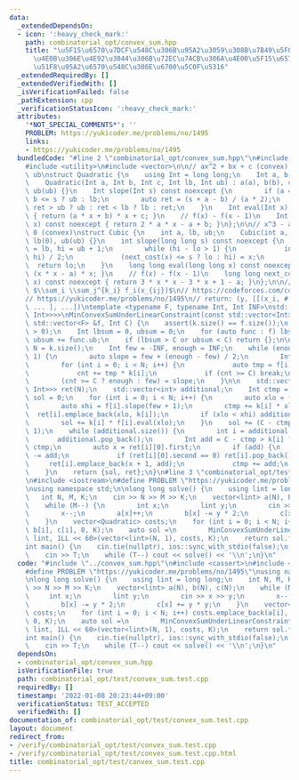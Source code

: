```yaml
---
data:
  _extendedDependsOn:
  - icon: ':heavy_check_mark:'
    path: combinatorial_opt/convex_sum.hpp
    title: "\u5F15\u6570\u7DCF\u548C\u306B\u95A2\u3059\u308B\u7B49\u5F0F\u5236\u7D04\
      \u4E0B\u306E\u4E92\u3044\u306B\u72EC\u7ACB\u306A\u4E00\u5F15\u6570\u96E2\u6563\
      \u51F8\u95A2\u6570\u548C\u306E\u6700\u5C0F\u5316"
  _extendedRequiredBy: []
  _extendedVerifiedWith: []
  _isVerificationFailed: false
  _pathExtension: cpp
  _verificationStatusIcon: ':heavy_check_mark:'
  attributes:
    '*NOT_SPECIAL_COMMENTS*': ''
    PROBLEM: https://yukicoder.me/problems/no/1495
    links:
    - https://yukicoder.me/problems/no/1495
  bundledCode: "#line 2 \"combinatorial_opt/convex_sum.hpp\"\n#include <cassert>\n\
    #include <utility>\n#include <vector>\n\n// ax^2 + bx + c (convex), lb <= x <=\
    \ ub\nstruct Quadratic {\n    using Int = long long;\n    Int a, b, c, lb, ub;\n\
    \    Quadratic(Int a, Int b, Int c, Int lb, Int ub) : a(a), b(b), c(c), lb(lb),\
    \ ub(ub) {}\n    Int slope(Int s) const noexcept {\n        if (a == 0) return\
    \ b <= s ? ub : lb;\n        auto ret = (s + a - b) / (a * 2);\n        return\
    \ ret > ub ? ub : ret < lb ? lb : ret;\n    }\n    Int eval(Int x) const noexcept\
    \ { return (a * x + b) * x + c; }\n    // f(x) - f(x - 1)\n    Int next_cost(Int\
    \ x) const noexcept { return 2 * a * x - a + b; }\n};\n\n// x^3 - ax, x \\geq\
    \ 0 (convex)\nstruct Cubic {\n    int a, lb, ub;\n    Cubic(int a, int ub) : a(a),\
    \ lb(0), ub(ub) {}\n    int slope(long long s) const noexcept {\n        int lo\
    \ = lb, hi = ub + 1;\n        while (hi - lo > 1) {\n            int x = (lo +\
    \ hi) / 2;\n            (next_cost(x) <= s ? lo : hi) = x;\n        }\n      \
    \  return lo;\n    }\n    long long eval(long long x) const noexcept { return\
    \ (x * x - a) * x; }\n    // f(x) - f(x - 1)\n    long long next_cost(long long\
    \ x) const noexcept { return 3 * x * x - 3 * x + 1 - a; }\n};\n\n// \\minimize\
    \ $\\sum_i \\sum_j^{k_i} f_i(x_{ij})$\n// https://codeforces.com/contest/1344/problem/D\n\
    // https://yukicoder.me/problems/no/1495\n// return: (y, [[(x_i, # of such x_i),\
    \ ... ], ...])\ntemplate <typename F, typename Int, Int INF>\nstd::pair<Int, std::vector<std::vector<std::pair<Int,\
    \ Int>>>>\nMinConvexSumUnderLinearConstraint(const std::vector<Int> &k, const\
    \ std::vector<F> &f, Int C) {\n    assert(k.size() == f.size());\n    assert(k.size()\
    \ > 0);\n    Int lbsum = 0, ubsum = 0;\n    for (auto func : f) lbsum += func.lb,\
    \ ubsum += func.ub;\n    if (lbsum > C or ubsum < C) return {};\n\n    const int\
    \ N = k.size();\n    Int few = -INF, enough = INF;\n    while (enough - few >\
    \ 1) {\n        auto slope = few + (enough - few) / 2;\n        Int cnt = 0;\n\
    \        for (int i = 0; i < N; i++) {\n            auto tmp = f[i].slope(slope);\n\
    \            cnt += tmp * k[i];\n            if (cnt >= C) break;\n        }\n\
    \        (cnt >= C ? enough : few) = slope;\n    }\n\n    std::vector<std::vector<std::pair<Int,\
    \ Int>>> ret(N);\n    std::vector<int> additional;\n    Int ctmp = 0;\n    Int\
    \ sol = 0;\n    for (int i = 0; i < N; i++) {\n        auto xlo = f[i].slope(few);\n\
    \        auto xhi = f[i].slope(few + 1);\n        ctmp += k[i] * xlo;\n      \
    \  ret[i].emplace_back(xlo, k[i]);\n        if (xlo < xhi) additional.push_back(i);\n\
    \        sol += k[i] * f[i].eval(xlo);\n    }\n    sol += (C - ctmp) * (few +\
    \ 1);\n    while (additional.size()) {\n        int i = additional.back();\n \
    \       additional.pop_back();\n        Int add = C - ctmp > k[i] ? k[i] : C -\
    \ ctmp;\n        auto x = ret[i][0].first;\n        if (add) {\n            ret[i][0].second\
    \ -= add;\n            if (ret[i][0].second == 0) ret[i].pop_back();\n       \
    \     ret[i].emplace_back(x + 1, add);\n            ctmp += add;\n        }\n\
    \    }\n    return {sol, ret};\n}\n#line 3 \"combinatorial_opt/test/convex_sum.test.cpp\"\
    \n#include <iostream>\n#define PROBLEM \"https://yukicoder.me/problems/no/1495\"\
    \nusing namespace std;\n\nlong long solve() {\n    using lint = long long;\n \
    \   int N, M, K;\n    cin >> N >> M >> K;\n    vector<lint> a(N), b(N), c(N);\n\
    \    while (M--) {\n        int x;\n        lint y;\n        cin >> x >> y;\n\
    \        x--;\n        a[x]++;\n        b[x] -= y * 2;\n        c[x] += y * y;\n\
    \    }\n    vector<Quadratic> costs;\n    for (int i = 0; i < N; i++) costs.emplace_back(a[i],\
    \ b[i], c[i], 0, K);\n    auto sol =\n        MinConvexSumUnderLinearConstraint<Quadratic,\
    \ lint, 1LL << 60>(vector<lint>(N, 1), costs, K);\n    return sol.first;\n}\n\n\
    int main() {\n    cin.tie(nullptr), ios::sync_with_stdio(false);\n    int T;\n\
    \    cin >> T;\n    while (T--) cout << solve() << '\\n';\n}\n"
  code: "#include \"../convex_sum.hpp\"\n#include <cassert>\n#include <iostream>\n\
    #define PROBLEM \"https://yukicoder.me/problems/no/1495\"\nusing namespace std;\n\
    \nlong long solve() {\n    using lint = long long;\n    int N, M, K;\n    cin\
    \ >> N >> M >> K;\n    vector<lint> a(N), b(N), c(N);\n    while (M--) {\n   \
    \     int x;\n        lint y;\n        cin >> x >> y;\n        x--;\n        a[x]++;\n\
    \        b[x] -= y * 2;\n        c[x] += y * y;\n    }\n    vector<Quadratic>\
    \ costs;\n    for (int i = 0; i < N; i++) costs.emplace_back(a[i], b[i], c[i],\
    \ 0, K);\n    auto sol =\n        MinConvexSumUnderLinearConstraint<Quadratic,\
    \ lint, 1LL << 60>(vector<lint>(N, 1), costs, K);\n    return sol.first;\n}\n\n\
    int main() {\n    cin.tie(nullptr), ios::sync_with_stdio(false);\n    int T;\n\
    \    cin >> T;\n    while (T--) cout << solve() << '\\n';\n}\n"
  dependsOn:
  - combinatorial_opt/convex_sum.hpp
  isVerificationFile: true
  path: combinatorial_opt/test/convex_sum.test.cpp
  requiredBy: []
  timestamp: '2022-01-08 20:23:44+09:00'
  verificationStatus: TEST_ACCEPTED
  verifiedWith: []
documentation_of: combinatorial_opt/test/convex_sum.test.cpp
layout: document
redirect_from:
- /verify/combinatorial_opt/test/convex_sum.test.cpp
- /verify/combinatorial_opt/test/convex_sum.test.cpp.html
title: combinatorial_opt/test/convex_sum.test.cpp
---
```

